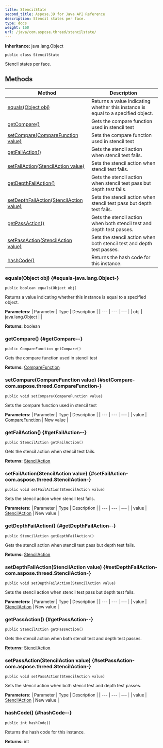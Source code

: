```yaml
---
title: StencilState
second_title: Aspose.3D for Java API Reference
description: Stencil states per face.
type: docs
weight: 160
url: /java/com.aspose.threed/stencilstate/
---
```


**Inheritance:**
java.lang.Object
```
public class StencilState
```

Stencil states per face.
## Methods

| Method | Description |
| --- | --- |
| [equals(Object obj)](#equals-java.lang.Object-) | Returns a value indicating whether this instance is equal to a specified object. |
| [getCompare()](#getCompare--) | Gets the compare function used in stencil test |
| [setCompare(CompareFunction value)](#setCompare-com.aspose.threed.CompareFunction-) | Sets the compare function used in stencil test |
| [getFailAction()](#getFailAction--) | Gets the stencil action when stencil test fails. |
| [setFailAction(StencilAction value)](#setFailAction-com.aspose.threed.StencilAction-) | Sets the stencil action when stencil test fails. |
| [getDepthFailAction()](#getDepthFailAction--) | Gets the stencil action when stencil test pass but depth test fails. |
| [setDepthFailAction(StencilAction value)](#setDepthFailAction-com.aspose.threed.StencilAction-) | Sets the stencil action when stencil test pass but depth test fails. |
| [getPassAction()](#getPassAction--) | Gets the stencil action when both stencil test and depth test passes. |
| [setPassAction(StencilAction value)](#setPassAction-com.aspose.threed.StencilAction-) | Sets the stencil action when both stencil test and depth test passes. |
| [hashCode()](#hashCode--) | Returns the hash code for this instance. |
### equals(Object obj) {#equals-java.lang.Object-}
```
public boolean equals(Object obj)
```


Returns a value indicating whether this instance is equal to a specified object.

**Parameters:**
| Parameter | Type | Description |
| --- | --- | --- |
| obj | java.lang.Object |  |

**Returns:**
boolean
### getCompare() {#getCompare--}
```
public CompareFunction getCompare()
```


Gets the compare function used in stencil test

**Returns:**
[CompareFunction](../../com.aspose.threed/comparefunction)
### setCompare(CompareFunction value) {#setCompare-com.aspose.threed.CompareFunction-}
```
public void setCompare(CompareFunction value)
```


Sets the compare function used in stencil test

**Parameters:**
| Parameter | Type | Description |
| --- | --- | --- |
| value | [CompareFunction](../../com.aspose.threed/comparefunction) | New value |

### getFailAction() {#getFailAction--}
```
public StencilAction getFailAction()
```


Gets the stencil action when stencil test fails.

**Returns:**
[StencilAction](../../com.aspose.threed/stencilaction)
### setFailAction(StencilAction value) {#setFailAction-com.aspose.threed.StencilAction-}
```
public void setFailAction(StencilAction value)
```


Sets the stencil action when stencil test fails.

**Parameters:**
| Parameter | Type | Description |
| --- | --- | --- |
| value | [StencilAction](../../com.aspose.threed/stencilaction) | New value |

### getDepthFailAction() {#getDepthFailAction--}
```
public StencilAction getDepthFailAction()
```


Gets the stencil action when stencil test pass but depth test fails.

**Returns:**
[StencilAction](../../com.aspose.threed/stencilaction)
### setDepthFailAction(StencilAction value) {#setDepthFailAction-com.aspose.threed.StencilAction-}
```
public void setDepthFailAction(StencilAction value)
```


Sets the stencil action when stencil test pass but depth test fails.

**Parameters:**
| Parameter | Type | Description |
| --- | --- | --- |
| value | [StencilAction](../../com.aspose.threed/stencilaction) | New value |

### getPassAction() {#getPassAction--}
```
public StencilAction getPassAction()
```


Gets the stencil action when both stencil test and depth test passes.

**Returns:**
[StencilAction](../../com.aspose.threed/stencilaction)
### setPassAction(StencilAction value) {#setPassAction-com.aspose.threed.StencilAction-}
```
public void setPassAction(StencilAction value)
```


Sets the stencil action when both stencil test and depth test passes.

**Parameters:**
| Parameter | Type | Description |
| --- | --- | --- |
| value | [StencilAction](../../com.aspose.threed/stencilaction) | New value |

### hashCode() {#hashCode--}
```
public int hashCode()
```


Returns the hash code for this instance.

**Returns:**
int
